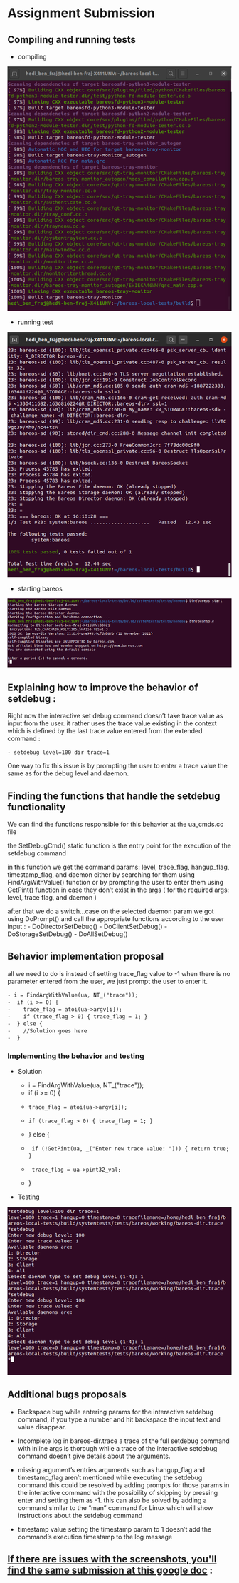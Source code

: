 # Assignment Submission

## Compiling and running tests

- compiling

![Compiling](/screenshots/compiled.png?raw=true "Compiling")

- running test

![Running_tests](/screenshots/single_test.png?raw=true "Running_tests")

- starting bareos

![Starting](/screenshots/run.png?raw=true "Starting")

## Explaining how to improve the behavior of setdebug : 
Right now the interactive set debug command doesn’t take trace value as input from the user. it rather uses the trace value existing in the context which is defined by the last trace value entered from the extended command : 

    - setdebug level=100 dir trace=1

One way to fix this issue is by prompting the user to enter a trace value the same as for the debug level and daemon.

## Finding the functions that handle the setdebug functionality

We can find the functions responsible for this behavior at the 
ua_cmds.cc file

the SetDebugCmd() static function is the entry point for the execution of the setdebug command 

in this function we get the command params: level, trace_flag, hangup_flag, timestamp_flag, and daemon either by searching for them using FindArgWithValue() function or by prompting the user to enter them using GetPint() function in case they don’t exist in the args ( for the required args: level, trace flag, and daemon )

after that we do a switch...case on the selected daemon param we got using DoPrompt() and call the appropriate functions according to the user input :
    - DoDirectorSetDebug()
    - DoClientSetDebug()
    - DoStorageSetDebug()
    - DoAllSetDebug()
  
## Behavior implementation proposal

all we need to do is instead of setting trace_flag value to -1 when there is no parameter entered from the user, we just prompt the user 
to enter it.

    - i = FindArgWithValue(ua, NT_("trace"));
    -  if (i >= 0) {
    -    trace_flag = atoi(ua->argv[i]);
    -    if (trace_flag > 0) { trace_flag = 1; }
    -  } else {
    -    //Solution goes here
    -  }
 
### Implementing the behavior and testing 

- Solution 

    - i = FindArgWithValue(ua, NT_("trace"));
    -   if (i >= 0) {
    -     trace_flag = atoi(ua->argv[i]);
    -     if (trace_flag > 0) { trace_flag = 1; }
    -   } else {
    -      if (!GetPint(ua, _("Enter new trace value: "))) { return true; }
    -      trace_flag = ua->pint32_val;
    -   }

- Testing
 
![Testing](/screenshots/testing.png?raw=true "Testing")

## Additional bugs proposals

- Backspace bug
while entering params for the interactive setdebug command, if you type a number and hit backspace the input text and value disappear.

- Incomplete log in bareos-dir.trace
a trace of the full setdebug command with inline args is thorough while a trace of the interactive setdebug command doesn’t give details about the arguments.


- missing argument’s entries
arguments such as hangup_flag and timestamp_flag aren’t mentioned while executing the setdebug command this could be resolved by adding prompts for those params in the interactive command with the possibility of skipping by pressing enter and setting them as -1. this can also be solved by adding a command similar to the “man” command for Linux which will show instructions about the setdebug command 

- timestamp value 
setting the timestamp param to 1 doesn’t add the command’s execution timestamp to the log message 


## [If there are issues with the screenshots, you'll find the same submission at this google doc](https://docs.google.com/document/d/1VCvlVHyug8k2PSue7wRwys4v91Rhw7zP_Xe4-sFaw4E/edit?usp=sharing) :

